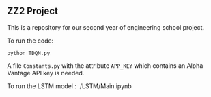 ## ZZ2 Project

This is a repository for our second year of engineering school project.

To run the code:
```
python TDQN.py
```

A file `Constants.py` with the attribute `APP_KEY` which contains an Alpha Vantage API key is needed.

To run the LSTM model : ./LSTM/Main.ipynb
